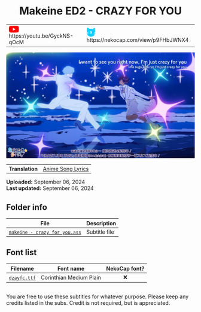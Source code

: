 
<h1 align='center'>Makeine ED2 - CRAZY FOR YOU</h1>

<table align='center'>
    <tr>
        <td> <img src='../.img/youtube.svg' alt='YouTube' width=27 align='center'> &nbsp https://youtu.be/GyckNS-qOcM </td>
        <td> <img src='../.img/nekocap.svg' alt='NekoCap' width=23 align='center'> &nbsp https://nekocap.com/view/p9FHbJWNX4 </td>
    </tr>
</table>

[![](./preview.webp)](https://www.youtube.com/watch?v=GyckNS-qOcM&nekocap=p9FHbJWNX4)

<table align='center'>
    <tr>
        <!-- Translation -->
        <td><b>Translation</b></td>
        <!--  [Anime Song Lyrics](https://www.animesonglyrics.com/make-heroine-ga-oosugiru/crazy-for-you) -->
        <td><a href="https://www.animesonglyrics.com/make-heroine-ga-oosugiru/crazy-for-you">Anime Song Lyrics</a></td>
    </tr>
</table>

**Uploaded:** September 06, 2024  
**Last updated:** September 06, 2024

<!-- Description goes here -->

## Folder info

| File | Description |
| ---- | ----------- |
[`makeine - crazy for you.ass`](makeine%20-%20crazy%20for%20you.ass) | Subtitle file |

## Font list

| Filename | Font name | NekoCap font? |
| ---- | ---- | :--: |
 [`dzayfc.ttf`](./fonts/dzayfc.ttf) | Corinthian Medium Plain | ❌ |

<!-- Permissions -->
## 
You are free to use these subtitles for whatever purpose. Please keep any credits listed in the subs. Credit is not required, but is appreciated.
